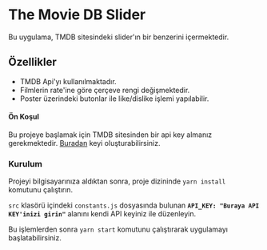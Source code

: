 
# The Movie DB Slider 

  Bu uygulama, TMDB sitesindeki slider'ın bir benzerini içermektedir.
  

## Özellikler

  

 - TMDB Api'yı kullanılmaktadır.
 - Filmlerin rate'ine göre çerçeve rengi değişmektedir.
 - Poster üzerindeki butonlar ile like/dislike işlemi yapılabilir.

  

#### Ön Koşul
Bu projeye başlamak için TMDB sitesinden bir api key almanız gerekmektedir. [Buradan](https://themoviedb.org/settings/api) keyi oluşturabilirsiniz.

  

### Kurulum

Projeyi bilgisayarınıza aldıktan sonra, proje dizininde `yarn install` komutunu çalıştırın.

`src` klasörü içindeki `constants.js` dosyasında bulunan **`API_KEY: "Buraya API KEY'inizi girin"`** alanını kendi API keyiniz ile düzenleyin.

Bu işlemlerden sonra `yarn start` komutunu çalıştırarak uygulamayı başlatabilirsiniz. 

